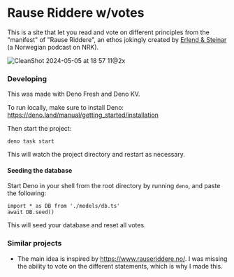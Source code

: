 # Rause Riddere w/votes

This is a site that let you read and vote on different principles from the "manifest" of
"Rause Riddere", an ethos jokingly created by [Erlend & Steinar](https://radio.nrk.no/podkast/baade_erlend_og_steinar_/l_edf54d11-d100-4c12-b54d-11d100fc12f9) (a
Norwegian podcast on NRK).


![CleanShot 2024-05-05 at 18 57 11@2x](https://github.com/rix1/rause-riddere/assets/2470775/052ecb18-e2fe-406c-9a00-74f79a0019f1)



### Developing

This was made with Deno Fresh and Deno KV.

To run locally, make sure to install Deno: https://deno.land/manual/getting_started/installation

Then start the project:

```
deno task start
```

This will watch the project directory and restart as necessary.

#### Seeding the database

Start Deno in your shell from the root directory by running `deno`, and paste the following:

```
import * as DB from './models/db.ts'
await DB.seed()
```

This will seed your database and reset all votes.

### Similar projects

- The main idea is inspired by https://www.rauseriddere.no/. I was missing the
  ability to vote on the different statements, which is why I made this.
